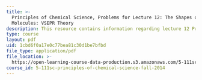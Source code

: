 ```yaml
---
title: >-
  Principles of Chemical Science, Problems for Lecture 12: The Shapes of
  Molecules: VSEPR Theory
description: This resource contains information regarding lecture 12 Problem.
type: course
layout: pdf
uid: 1cbd6f0a17e0c77bea81c30d1be7bfbd
file_type: application/pdf
file_location: >-
  https://open-learning-course-data-production.s3.amazonaws.com/5-111sc-principles-of-chemical-science-fall-2014/1cbd6f0a17e0c77bea81c30d1be7bfbd_MIT5_111F14_Lec12Prob.pdf
course_id: 5-111sc-principles-of-chemical-science-fall-2014
---
```

